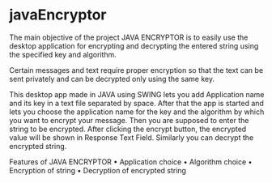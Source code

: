 # javaEncryptor
The main objective of the project JAVA ENCRYPTOR is to easily use the desktop application for encrypting and decrypting the entered string using the specified key and algorithm.
  
Certain messages and text require proper encryption so that the text can be sent privately and can be decrypted only using the same key.

This desktop app made in JAVA using SWING lets you add Application name and its key in a text file separated by space. After that the app is started and lets you choose the application name for the key and the algorithm by which you want to encrypt your message. Then you are supposed to enter the string to be encrypted. After clicking the encrypt button, the encrypted value will be shown in Response Text Field. Similarly you can decrypt the encrypted string.


Features of JAVA ENCRYPTOR
•	Application choice
•	Algorithm choice
•	Encryption of string
•	Decryption of encrypted string

